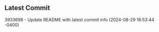 
## Latest Commit
3933698 - Update README with latest commit info (2024-08-29 16:53:44 -0400) <Yunxi-Zhou>
